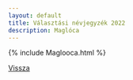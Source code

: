 ```yaml
---
layout: default
title: Választási névjegyzék 2022
description: Maglóca
---
```


{% include Maglooca.html %}

[Vissza](./)